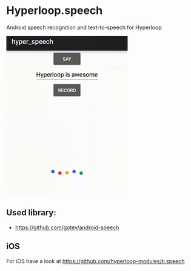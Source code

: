 # Hyperloop.speech

Android speech recognition and text-to-speech for Hyperloop

![image](speech.gif)

## Used library:
* https://github.com/gotev/android-speech

## iOS
For iOS have a look at https://github.com/hyperloop-modules/ti.speech
